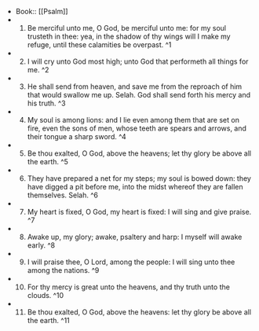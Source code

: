 - Book:: [[Psalm]]
- 1. Be merciful unto me, O God, be merciful unto me: for my soul trusteth in thee: yea, in the shadow of thy wings will I make my refuge, until these calamities be overpast. ^1
- 2. I will cry unto God most high; unto God that performeth all things for me. ^2
- 3. He shall send from heaven, and save me from the reproach of him that would swallow me up. Selah. God shall send forth his mercy and his truth. ^3
- 4. My soul is among lions: and I lie even among them that are set on fire, even the sons of men, whose teeth are spears and arrows, and their tongue a sharp sword. ^4
- 5. Be thou exalted, O God, above the heavens; let thy glory be above all the earth. ^5
- 6. They have prepared a net for my steps; my soul is bowed down: they have digged a pit before me, into the midst whereof they are fallen themselves. Selah. ^6
- 7. My heart is fixed, O God, my heart is fixed: I will sing and give praise. ^7
- 8. Awake up, my glory; awake, psaltery and harp: I myself will awake early. ^8
- 9. I will praise thee, O Lord, among the people: I will sing unto thee among the nations. ^9
- 10. For thy mercy is great unto the heavens, and thy truth unto the clouds. ^10
- 11. Be thou exalted, O God, above the heavens: let thy glory be above all the earth. ^11
